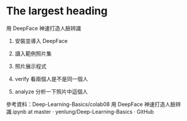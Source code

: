 # The largest heading
用 DeepFace 神速打造人臉辨識 

1. 安裝並導入 DeepFace 

2. 讀入範例照片集 

3. 照片展示程式 

4. verify 看兩個人是不是同一個人 

5. analyze 分析一下照片中這個人 

 
 參考資料：Deep-Learning-Basics/colab08 用 DeepFace 神速打造人臉辨識.ipynb at master · yenlung/Deep-Learning-Basics · GitHub 
